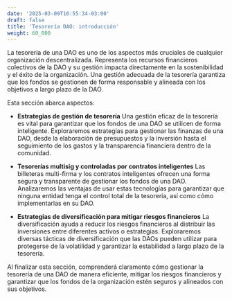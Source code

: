 ```yaml
---
date: '2025-03-09T16:55:34-03:00'
draft: false
title: 'Tesorería DAO: introducción'
weight: 60_000
---
```


La tesorería de una DAO es uno de los aspectos más cruciales de cualquier organización descentralizada. Representa los recursos financieros colectivos de la DAO y su gestión impacta directamente en la sostenibilidad y el éxito de la organización. Una gestión adecuada de la tesorería garantiza que los fondos se gestionen de forma responsable y alineada con los objetivos a largo plazo de la DAO.

Esta sección abarca aspectos:

- **Estrategias de gestión de tesorería**
    Una gestión eficaz de la tesorería es vital para garantizar que los fondos de una DAO se utilicen de forma inteligente. Exploraremos estrategias para gestionar las finanzas de una DAO, desde la elaboración de presupuestos y la inversión hasta el seguimiento de los gastos y la transparencia financiera dentro de la comunidad.

- **Tesorerías multisig y controladas por contratos inteligentes**
    Las billeteras multi-firma y los contratos inteligentes ofrecen una forma segura y transparente de gestionar los fondos de una DAO. Analizaremos las ventajas de usar estas tecnologías para garantizar que ninguna entidad tenga el control total de la tesorería, así como cómo implementarlas en su DAO.

- **Estrategias de diversificación para mitigar riesgos financieros**
    La diversificación ayuda a reducir los riesgos financieros al distribuir las inversiones entre diferentes activos o estrategias. Exploraremos diversas tácticas de diversificación que las DAOs pueden utilizar para protegerse de la volatilidad y garantizar la estabilidad a largo plazo de la tesorería.

Al finalizar esta sección, comprenderá claramente cómo gestionar la tesorería de una DAO de manera eficiente, mitigar los riesgos financieros y garantizar que los fondos de la organización estén seguros y alineados con sus objetivos.